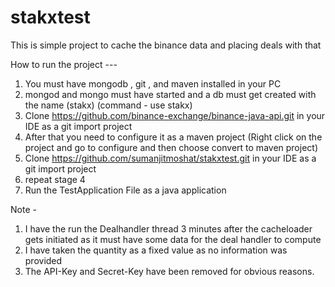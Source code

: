 # stakxtest
This is simple project to cache the binance data and placing deals with that

How to run the project ---
1. You must have mongodb , git , and maven installed in your PC
2. mongod and mongo must have started and a db must get created with the name (stakx) (command - use stakx)
3. Clone https://github.com/binance-exchange/binance-java-api.git in your IDE as a git import project
4. After that you need to configure it as a maven project (Right click on the project and go to configure and then choose convert to maven project)
4. Clone https://github.com/sumanjitmoshat/stakxtest.git in your IDE as a git import project
5. repeat stage 4
6. Run the TestApplication File as a java application


Note  - 
1. I have the run the Dealhandler thread 3 minutes after the cacheloader gets initiated as it must have some data for the deal handler to compute
2. I have taken the quantity as a fixed value as no information was provided
3. The API-Key and Secret-Key  have been removed for obvious reasons.


